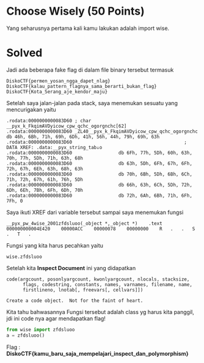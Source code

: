 # Choose Wisely (50 Points)
Yang seharusnya pertama kali kamu lakukan adalah import wise.
# Solved
Jadi ada beberapa fake flag di dalam file binary tersebut termasuk
```
DiskoCTF{permen_yosan_ngga_dapet_nlag}
DiskoCTF{kalau_pattern_flagnya_sama_berarti_bukan_flag}
DiskoCTF{Kota_Serang_aje_kendor_maju}
```
Setelah saya jalan-jalan pada stack, saya menemukan sesuatu yang mencurigakan yaitu
```
.rodata:0000000000083D60 ; char __pyx_k_FkqimAVDyicow_cpw_qchc_ogorgnchc[62]
.rodata:0000000000083D60 _ZL40__pyx_k_FkqimAVDyicow_cpw_qchc_ogorgnchc db 46h, 6Bh, 71h, 69h, 6Dh, 41h, 56h, 44h, 79h, 69h, 63h
.rodata:0000000000083D60                                         ; DATA XREF: .data:__pyx_string_tab↓o
.rodata:0000000000083D60                 db 6Fh, 77h, 5Dh, 60h, 63h, 70h, 77h, 5Dh, 71h, 63h, 68h
.rodata:0000000000083D60                 db 63h, 5Dh, 6Fh, 67h, 6Fh, 72h, 67h, 6Eh, 63h, 68h, 63h
.rodata:0000000000083D60                 db 70h, 6Bh, 5Dh, 6Bh, 6Ch, 71h, 72h, 67h, 61h, 76h, 5Dh
.rodata:0000000000083D60                 db 66h, 63h, 6Ch, 5Dh, 72h, 6Dh, 6Eh, 7Bh, 6Fh, 6Dh, 70h
.rodata:0000000000083D60                 db 72h, 6Ah, 6Bh, 71h, 6Fh, 7Fh, 0
```
Saya ikuti XREF dari variable tersebut sampai saya menemukan fungsi
```
__pyx_pw_4wise_2001zfdsluoo(_object *,_object *)	.text	000000000004E420	00000ACC	00000078	00000000	R	.	.	S	.	T	.
```
Fungsi yang kita harus pecahkan yaitu
```
wise.zfdsluoo
```
Setelah kita <b>Inspect Document</b> ini yang didapatkan
```
code(argcount, posonlyargcount, kwonlyargcount, nlocals, stacksize,
      flags, codestring, constants, names, varnames, filename, name,
      firstlineno, lnotab[, freevars[, cellvars]])

Create a code object.  Not for the faint of heart.
```
Kita tahu bahwasannya Fungsi tersebut adalah class yg harus kita panggil, jdi ini code nya agar mendapatkan flag!
```python
from wise import zfdsluoo
a = zfdsluoo()
```
Flag : <b>DiskoCTF{kamu_baru_saja_mempelajari_inspect_dan_polymorphism}</b>
